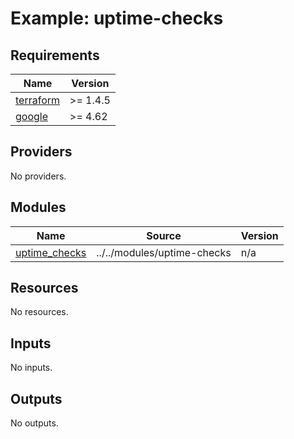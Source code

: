 # Example: uptime-checks

<!-- BEGINNING OF PRE-COMMIT-TERRAFORM DOCS HOOK -->
## Requirements

| Name | Version |
|------|---------|
| <a name="requirement_terraform"></a> [terraform](#requirement\_terraform) | >= 1.4.5 |
| <a name="requirement_google"></a> [google](#requirement\_google) | >= 4.62 |

## Providers

No providers.

## Modules

| Name | Source | Version |
|------|--------|---------|
| <a name="module_uptime_checks"></a> [uptime\_checks](#module\_uptime\_checks) | ../../modules/uptime-checks | n/a |

## Resources

No resources.

## Inputs

No inputs.

## Outputs

No outputs.
<!-- END OF PRE-COMMIT-TERRAFORM DOCS HOOK -->
